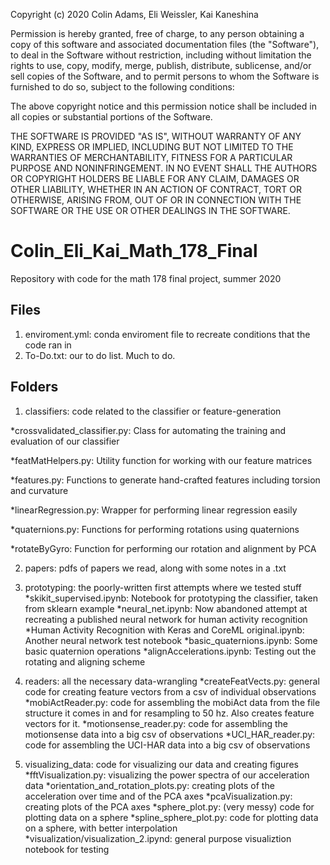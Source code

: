 Copyright (c) 2020 Colin Adams, Eli Weissler, Kai Kaneshina 

Permission is hereby granted, free of charge, to any person obtaining a copy
of this software and associated documentation files (the "Software"), to deal
in the Software without restriction, including without limitation the rights
to use, copy, modify, merge, publish, distribute, sublicense, and/or sell
copies of the Software, and to permit persons to whom the Software is
furnished to do so, subject to the following conditions:

The above copyright notice and this permission notice shall be included in all
copies or substantial portions of the Software.

THE SOFTWARE IS PROVIDED "AS IS", WITHOUT WARRANTY OF ANY KIND, EXPRESS OR
IMPLIED, INCLUDING BUT NOT LIMITED TO THE WARRANTIES OF MERCHANTABILITY,
FITNESS FOR A PARTICULAR PURPOSE AND NONINFRINGEMENT. IN NO EVENT SHALL THE
AUTHORS OR COPYRIGHT HOLDERS BE LIABLE FOR ANY CLAIM, DAMAGES OR OTHER
LIABILITY, WHETHER IN AN ACTION OF CONTRACT, TORT OR OTHERWISE, ARISING FROM,
OUT OF OR IN CONNECTION WITH THE SOFTWARE OR THE USE OR OTHER DEALINGS IN THE
SOFTWARE.


# Colin_Eli_Kai_Math_178_Final

Repository with code for the math 178 final project, summer 2020

## Files

1) enviroment.yml: conda enviroment file to recreate conditions that the code ran in
2) To-Do.txt: our to do list. Much to do.

## Folders

1) classifiers: code related to the classifier or feature-generation

  *crossvalidated_classifier.py: Class for automating the training and evaluation of our classifier
  
  *featMatHelpers.py: Utility function for working with our feature matrices
  
  *features.py: Functions to generate hand-crafted features including torsion and curvature
  
  *linearRegression.py: Wrapper for performing linear regression easily
  
  *quaternions.py: Functions for performing rotations using quaternions
  
  *rotateByGyro: Function for performing our rotation and alignment by PCA
  
  
 2) papers: pdfs of papers we read, along with some notes in a .txt
 
 3) prototyping: the poorly-written first attempts where we tested stuff
  *skikit_supervised.ipynb: Notebook for prototyping the classifier, taken from sklearn example
  *neural_net.ipynb: Now abandoned attempt at recreating a published neural network for human activity recognition
  *Human Activity Recognition with Keras and CoreML original.ipynb: Another neural network test notebook
  *basic_quaternions.ipynb: Some basic quaternion operations
  *alignAccelerations.ipynb: Testing out the rotating and aligning scheme
  
  4) readers: all the necessary data-wrangling
   *createFeatVects.py: general code for creating feature vectors from a csv of individual observations
   *mobiActReader.py: code for assembling the mobiAct data from the file structure it comes in and for resampling to 50 hz. Also creates feature vectors for it.
   *motionsense_reader.py: code for assembling the motionsense data into a big csv of observations
   *UCI_HAR_reader.py: code for assembling the UCI-HAR data into a big csv of observations
   
  5) visualizing_data: code for visualizing our data and creating figures
   *fftVisualization.py: visualizing the power spectra of our acceleration data
   *orientation_and_rotation_plots.py: creating plots of the acceleration over time and of the PCA axes
   *pcaVisualization.py: creating plots of the PCA axes
   *sphere_plot.py: (very messy) code for plotting data on a sphere
   *spline_sphere_plot.py: code for plotting data on a sphere, with better interpolation
   *visualization/visualization_2.ipynd: general purpose visualiztion notebook for testing

